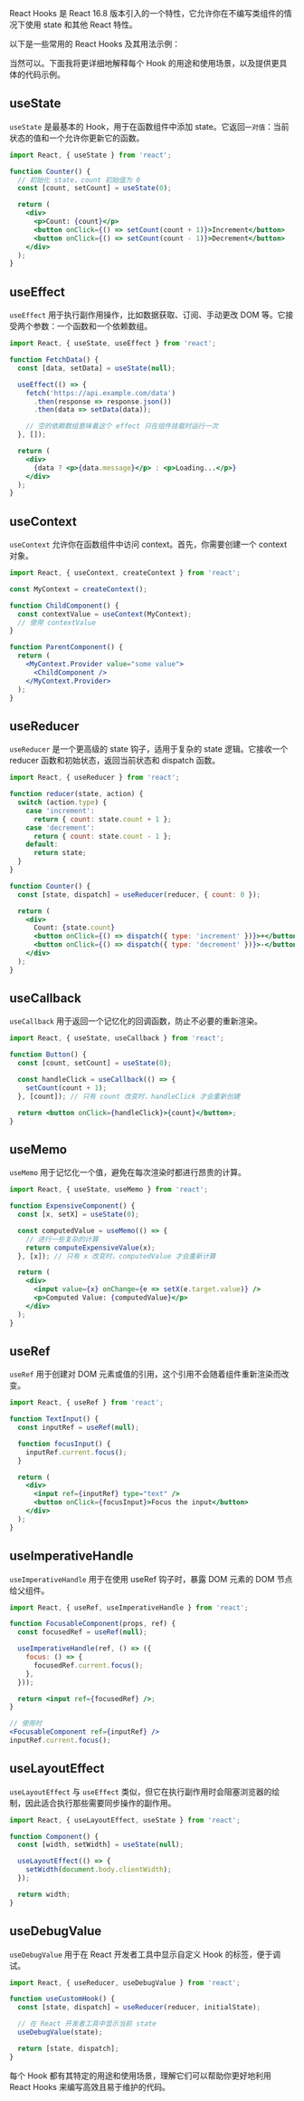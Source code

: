 React Hooks 是 React 16.8 版本引入的一个特性，它允许你在不编写类组件的情况下使用 state 和其他 React 特性。

以下是一些常用的 React Hooks 及其用法示例：

当然可以。下面我将更详细地解释每个 Hook 的用途和使用场景，以及提供更具体的代码示例。

## useState
`useState` 是最基本的 Hook，用于在函数组件中添加 state。它返回`一对值`：当前状态的值和一个允许你更新它的函数。

```jsx
import React, { useState } from 'react';

function Counter() {
  // 初始化 state，count 初始值为 0
  const [count, setCount] = useState(0);

  return (
    <div>
      <p>Count: {count}</p>
      <button onClick={() => setCount(count + 1)}>Increment</button>
      <button onClick={() => setCount(count - 1)}>Decrement</button>
    </div>
  );
}
```

## useEffect
`useEffect` 用于执行副作用操作，比如数据获取、订阅、手动更改 DOM 等。它接受两个参数：一个函数和一个依赖数组。

```jsx
import React, { useState, useEffect } from 'react';

function FetchData() {
  const [data, setData] = useState(null);

  useEffect(() => {
    fetch('https://api.example.com/data')
      .then(response => response.json())
      .then(data => setData(data));

    // 空的依赖数组意味着这个 effect 只在组件挂载时运行一次
  }, []); 

  return (
    <div>
      {data ? <p>{data.message}</p> : <p>Loading...</p>}
    </div>
  );
}
```

## useContext
`useContext` 允许你在函数组件中访问 context。首先，你需要创建一个 context 对象。

```jsx
import React, { useContext, createContext } from 'react';

const MyContext = createContext();

function ChildComponent() {
  const contextValue = useContext(MyContext);
  // 使用 contextValue
}

function ParentComponent() {
  return (
    <MyContext.Provider value="some value">
      <ChildComponent />
    </MyContext.Provider>
  );
}
```

## useReducer
`useReducer` 是一个更高级的 state 钩子，适用于复杂的 state 逻辑。它接收一个 reducer 函数和初始状态，返回当前状态和 dispatch 函数。

```jsx
import React, { useReducer } from 'react';

function reducer(state, action) {
  switch (action.type) {
    case 'increment':
      return { count: state.count + 1 };
    case 'decrement':
      return { count: state.count - 1 };
    default:
      return state;
  }
}

function Counter() {
  const [state, dispatch] = useReducer(reducer, { count: 0 });

  return (
    <div>
      Count: {state.count}
      <button onClick={() => dispatch({ type: 'increment' })}>+</button>
      <button onClick={() => dispatch({ type: 'decrement' })}>-</button>
    </div>
  );
}
```

## useCallback
`useCallback` 用于返回一个记忆化的回调函数，防止不必要的重新渲染。

```jsx
import React, { useState, useCallback } from 'react';

function Button() {
  const [count, setCount] = useState(0);

  const handleClick = useCallback(() => {
    setCount(count + 1);
  }, [count]); // 只有 count 改变时，handleClick 才会重新创建

  return <button onClick={handleClick}>{count}</button>;
}
```

## useMemo
`useMemo` 用于记忆化一个值，避免在每次渲染时都进行昂贵的计算。

```jsx
import React, { useState, useMemo } from 'react';

function ExpensiveComponent() {
  const [x, setX] = useState(0);

  const computedValue = useMemo(() => {
    // 进行一些复杂的计算
    return computeExpensiveValue(x);
  }, [x]); // 只有 x 改变时，computedValue 才会重新计算

  return (
    <div>
      <input value={x} onChange={e => setX(e.target.value)} />
      <p>Computed Value: {computedValue}</p>
    </div>
  );
}
```

## useRef
`useRef` 用于创建对 DOM 元素或值的引用，这个引用不会随着组件重新渲染而改变。

```jsx
import React, { useRef } from 'react';

function TextInput() {
  const inputRef = useRef(null);

  function focusInput() {
    inputRef.current.focus();
  }

  return (
    <div>
      <input ref={inputRef} type="text" />
      <button onClick={focusInput}>Focus the input</button>
    </div>
  );
}
```

## useImperativeHandle
`useImperativeHandle` 用于在使用 useRef 钩子时，暴露 DOM 元素的 DOM 节点给父组件。

```jsx
import React, { useRef, useImperativeHandle } from 'react';

function FocusableComponent(props, ref) {
  const focusedRef = useRef(null);

  useImperativeHandle(ref, () => ({
    focus: () => {
      focusedRef.current.focus();
    },
  }));

  return <input ref={focusedRef} />;
}

// 使用时
<FocusableComponent ref={inputRef} />
inputRef.current.focus();
```

## useLayoutEffect
`useLayoutEffect` 与 `useEffect` 类似，但它在执行副作用时会阻塞浏览器的绘制，因此适合执行那些需要同步操作的副作用。

```jsx
import React, { useLayoutEffect, useState } from 'react';

function Component() {
  const [width, setWidth] = useState(null);

  useLayoutEffect(() => {
    setWidth(document.body.clientWidth);
  });

  return width;
}
```

## useDebugValue
`useDebugValue` 用于在 React 开发者工具中显示自定义 Hook 的标签，便于调试。

```jsx
import React, { useReducer, useDebugValue } from 'react';

function useCustomHook() {
  const [state, dispatch] = useReducer(reducer, initialState);

  // 在 React 开发者工具中显示当前 state
  useDebugValue(state);

  return [state, dispatch];
}
```

每个 Hook 都有其特定的用途和使用场景，理解它们可以帮助你更好地利用 React Hooks 来编写高效且易于维护的代码。